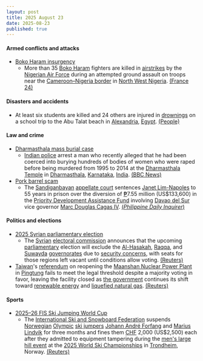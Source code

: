 ```yaml
---
layout: post
title: 2025 August 23
date: 2025-08-23
published: true
---
```



#### Armed conflicts and attacks

* [Boko Haram insurgency](https://en.wikipedia.org/wiki/Boko_Haram_insurgency "Boko Haram insurgency")
  * More than 35 [Boko Haram](https://en.wikipedia.org/wiki/Boko_Haram "Boko Haram") fighters are killed in [airstrikes](https://en.wikipedia.org/wiki/Airstrike "Airstrike") by the [Nigerian Air Force](https://en.wikipedia.org/wiki/Nigerian_Air_Force "Nigerian Air Force") during an attempted ground assault on troops near the [Cameroon–Nigeria border](https://en.wikipedia.org/wiki/Cameroon%E2%80%93Nigeria_border "Cameroon–Nigeria border") in [North West Nigeria](https://en.wikipedia.org/wiki/North_West_%28Nigeria%29 "North West (Nigeria)"). [(France 24)](https://www.france24.com/en/africa/20250823-nigerian-airforce-kills-at-least-35-jihadists-near-border-with-cameroon)

#### Disasters and accidents

* At least six students are killed and 24 others are injured in [drownings](https://en.wikipedia.org/wiki/Drowning "Drowning") on a school trip to the Abu Talat beach in [Alexandria](https://en.wikipedia.org/wiki/Alexandria "Alexandria"), [Egypt](https://en.wikipedia.org/wiki/Egypt "Egypt"). [(People)](https://people.com/students-drown-more-injured-school-trip-beach-alexandria-egypt-11796421)

#### Law and crime

* [Dharmasthala mass burial case](https://en.wikipedia.org/wiki/Dharmasthala_mass_burial_case "Dharmasthala mass burial case")
  * [Indian police](https://en.wikipedia.org/wiki/Indian_Police_Service "Indian Police Service") arrest a man who recently alleged that he had been coerced into burying hundreds of bodies of women who were raped before being murdered from 1995 to 2014 at the [Dharmasthala Temple](https://en.wikipedia.org/wiki/Dharmasthala_Temple "Dharmasthala Temple") in [Dharmasthala](https://en.wikipedia.org/wiki/Dharmasthala "Dharmasthala"), [Karnataka](https://en.wikipedia.org/wiki/Karnataka "Karnataka"), [India](https://en.wikipedia.org/wiki/India "India"). [(BBC News)](https://www.bbc.com/news/articles/cgm2z9zjgx7o)
* [Pork barrel scam](https://en.wikipedia.org/wiki/Pork_barrel_scam "Pork barrel scam")
  * The [Sandiganbayan](https://en.wikipedia.org/wiki/Sandiganbayan "Sandiganbayan") [appellate court](https://en.wikipedia.org/wiki/Appellate_court "Appellate court") sentences [Janet Lim-Napoles](https://en.wikipedia.org/wiki/Janet_Lim-Napoles "Janet Lim-Napoles") to 55 years in prison over the diversion of [₱](https://en.wikipedia.org/wiki/Philippine_Peso "Philippine Peso")7.55 million (US$133,600) in the [Priority Development Assistance Fund](https://en.wikipedia.org/wiki/Priority_Development_Assistance_Fund "Priority Development Assistance Fund") involving [Davao del Sur](https://en.wikipedia.org/wiki/Davao_del_Sur "Davao del Sur") vice governor [Marc Douglas Cagas IV](https://en.wikipedia.org/wiki/Marc_Douglas_Cagas_IV "Marc Douglas Cagas IV"). [(*Philippine Daily Inquirer*)](https://newsinfo.inquirer.net/2099327/napoles-again-convicted-3-others-also-guilty-in-pork-scam-case)

#### Politics and elections

* [2025 Syrian parliamentary election](https://en.wikipedia.org/wiki/2025_Syrian_parliamentary_election "2025 Syrian parliamentary election")
  * The [Syrian](https://en.wikipedia.org/wiki/Syria "Syria") [electoral commission](https://en.wikipedia.org/wiki/Elections_in_Syria "Elections in Syria") announces that the upcoming [parliamentary](https://en.wikipedia.org/wiki/People%27s_Assembly_of_Syria "People's Assembly of Syria") election will exclude the [Al-Hasakah](https://en.wikipedia.org/wiki/Al-Hasakah_Governorate "Al-Hasakah Governorate"), [Raqqa](https://en.wikipedia.org/wiki/Raqqa_Governorate "Raqqa Governorate"), and [Suwayda](https://en.wikipedia.org/wiki/Suwayda_Governorate "Suwayda Governorate") [governorates](https://en.wikipedia.org/wiki/Governorates_of_Syria "Governorates of Syria") due to [security concerns](https://en.wikipedia.org/wiki/Southern_Syria_clashes_%28July_2025%E2%80%93present%29 "Southern Syria clashes (July 2025–present)"), with seats for those regions left vacant until conditions allow voting. [(Reuters)](https://www.reuters.com/world/middle-east/syria-delays-parliamentary-vote-sweida-after-sectarian-violence-2025-08-23/)
* [Taiwan](https://en.wikipedia.org/wiki/Taiwan "Taiwan")'s [referendum](https://en.wikipedia.org/wiki/Referendums_in_Taiwan "Referendums in Taiwan") on reopening the [Maanshan Nuclear Power Plant](https://en.wikipedia.org/wiki/Maanshan_Nuclear_Power_Plant "Maanshan Nuclear Power Plant") in [Pingtung](https://en.wikipedia.org/wiki/Pingtung_County "Pingtung County") fails to meet the legal threshold despite a majority voting in favor, leaving the facility closed as [the government](https://en.wikipedia.org/wiki/Government_of_the_Republic_of_China "Government of the Republic of China") continues its shift toward [renewable energy](https://en.wikipedia.org/wiki/Renewable_energy_in_Taiwan "Renewable energy in Taiwan") and [liquefied natural gas](https://en.wikipedia.org/wiki/Liquefied_natural_gas "Liquefied natural gas"). [(Reuters)](https://www.reuters.com/business/energy/taiwan-nuclear-plant-re-opening-vote-fails-approval-threshold-missed-2025-08-23/)

#### Sports

* [2025–26 FIS Ski Jumping World Cup](https://en.wikipedia.org/wiki/2025%E2%80%9326_FIS_Ski_Jumping_World_Cup "2025–26 FIS Ski Jumping World Cup")
  * The [International Ski and Snowboard Federation](https://en.wikipedia.org/wiki/International_Ski_and_Snowboard_Federation "International Ski and Snowboard Federation") suspends [Norwegian](https://en.wikipedia.org/wiki/Norway "Norway") [Olympic](https://en.wikipedia.org/wiki/Ski_jumping_at_the_Winter_Olympics "Ski jumping at the Winter Olympics") [ski jumpers](https://en.wikipedia.org/wiki/Ski_jumpers "Ski jumpers") [Johann André Forfang](https://en.wikipedia.org/wiki/Johann_Andr%C3%A9_Forfang "Johann André Forfang") and [Marius Lindvik](https://en.wikipedia.org/wiki/Marius_Lindvik "Marius Lindvik") for three months and fines them [CHF](https://en.wikipedia.org/wiki/Swiss_franc "Swiss franc") 2,000 (US$2,500) each after they admitted to equipment tampering during the [men's large hill event](https://en.wikipedia.org/wiki/FIS_Nordic_World_Ski_Championships_2025_%E2%80%93_Men%27s_individual_large_hill "FIS Nordic World Ski Championships 2025 – Men's individual large hill") at the [2025 World Ski Championships](https://en.wikipedia.org/wiki/FIS_Nordic_World_Ski_Championships_2025 "FIS Nordic World Ski Championships 2025") in [Trondheim](https://en.wikipedia.org/wiki/Trondheim "Trondheim"), Norway. [(Reuters)](https://www.reuters.com/sports/ski-jumping-norways-lindvik-forfang-accept-suspensions-over-suit-tampering-2025-08-23/)

